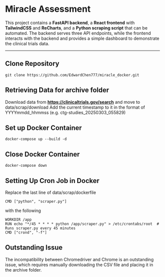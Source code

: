 # Miracle Assessment

This project contains a **FastAPI backend**, a **React frontend** with **TailwindCSS** and **ReCharts**, and a **Python scraping script** that can be automated. The backend serves three API endpoints, while the frontend interacts with the backend and provides a simple dashboard to demonstrate the clinical trials data.

---

## Clone Repository
```
git clone https://github.com/EdwardChen777/miracle_docker.git
```

## Retrieving Data for archive folder 
Download data from **https://clinicaltrials.gov/search** and move to data/scrap/download
Add the current timestamp to it in the format of YYYYmmdd_hhmmss (e.g. ctg-studies_20250303_055829)

## Set up Docker Container
```
docker-compose up --build -d
```

## Close Docker Container
```
docker-compose down
```

## Setting Up Cron Job in Docker
Replace the last line of data/scrap/dockerfile
```
CMD ["python", "scraper.py"]
```
with the following
```
WORKDIR /app
RUN echo "*/45 * * * * python /app/scraper.py" > /etc/crontabs/root  # Runs scraper.py every 45 minutes
CMD ["crond", "-f"]
```

## Outstanding Issue
The incompatibility between Chromedriver and Chrome is an outstanding issue, which requires manually downloading the CSV file and placing it in the archive folder.

